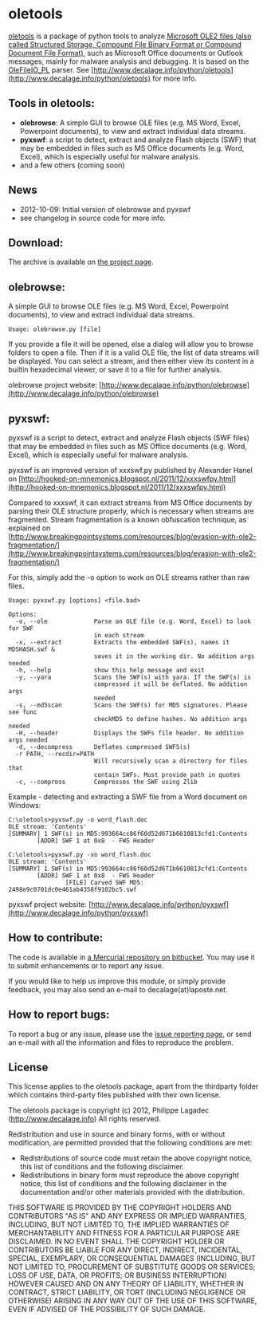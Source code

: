 oletools
========

[oletools](http://www.decalage.info/python/oletools) is a package of python tools to analyze [Microsoft OLE2 files (also called Structured Storage, Compound File Binary Format or Compound Document File Format)](http://en.wikipedia.org/wiki/Compound_File_Binary_Format), such as Microsoft Office documents or Outlook messages, mainly for malware analysis and debugging. It is based on the [OleFileIO_PL](http://www.decalage.info/python/olefileio) parser. See [http://www.decalage.info/python/oletools](http://www.decalage.info/python/oletools) for more info.  


Tools in oletools:
-----------------------------------

- **olebrowse**: A simple GUI to browse OLE files (e.g. MS Word, Excel, Powerpoint documents), to
  view and extract individual data streams.
- **pyxswf**: a script to detect, extract and analyze Flash objects (SWF) that may
  be embedded in files such as MS Office documents (e.g. Word, Excel),
  which is especially useful for malware analysis.
- and a few others (coming soon)

News
----

- 2012-10-09: Initial version of olebrowse and pyxswf
- see changelog in source code for more info.

Download:
---------

The archive is available on [the project page](https://bitbucket.org/decalage/oletools/downloads).


olebrowse:
----------

A simple GUI to browse OLE files (e.g. MS Word, Excel, Powerpoint documents), to
view and extract individual data streams.

	Usage: olebrowse.py [file]

If you provide a file it will be opened, else a dialog will allow you to browse folders to open a file. Then if it is a valid OLE file, the list of data streams will be displayed. You can select a stream, and then either view its content in a builtin hexadecimal viewer, or save it to a file for further analysis.

olebrowse project website: [http://www.decalage.info/python/olebrowse](http://www.decalage.info/python/olebrowse)

pyxswf:
--------

pyxswf is a script to detect, extract and analyze Flash objects (SWF files) that may
be embedded in files such as MS Office documents (e.g. Word, Excel),
which is especially useful for malware analysis.

pyxswf is an improved version of xxxswf.py published by Alexander Hanel on
[http://hooked-on-mnemonics.blogspot.nl/2011/12/xxxswfpy.html](http://hooked-on-mnemonics.blogspot.nl/2011/12/xxxswfpy.html)

Compared to xxxswf, it can extract streams from MS Office documents by parsing
their OLE structure properly, which is necessary when streams are fragmented.
Stream fragmentation is a known obfuscation technique, as explained on
[http://www.breakingpointsystems.com/resources/blog/evasion-with-ole2-fragmentation/](http://www.breakingpointsystems.com/resources/blog/evasion-with-ole2-fragmentation/)

For this, simply add the -o option to work on OLE streams rather than raw files.

	Usage: pyxswf.py [options] <file.bad>
	
	Options:
	  -o, --ole             Parse an OLE file (e.g. Word, Excel) to look for SWF
	                        in each stream
	  -x, --extract         Extracts the embedded SWF(s), names it MD5HASH.swf &
	                        saves it in the working dir. No addition args needed
	  -h, --help            show this help message and exit
	  -y, --yara            Scans the SWF(s) with yara. If the SWF(s) is
	                        compressed it will be deflated. No addition args
	                        needed
	  -s, --md5scan         Scans the SWF(s) for MD5 signatures. Please see func
	                        checkMD5 to define hashes. No addition args needed
	  -H, --header          Displays the SWFs file header. No addition args needed
	  -d, --decompress      Deflates compressed SWFS(s)
	  -r PATH, --recdir=PATH
	                        Will recursively scan a directory for files that
	                        contain SWFs. Must provide path in quotes
	  -c, --compress        Compresses the SWF using Zlib
	
Example - detecting and extracting a SWF file from a Word document on Windows:

	C:\oletools>pyxswf.py -o word_flash.doc
	OLE stream: 'Contents'
	[SUMMARY] 1 SWF(s) in MD5:993664cc86f60d52d671b6610813cfd1:Contents
	        [ADDR] SWF 1 at 0x8  - FWS Header
	
	C:\oletools>pyxswf.py -xo word_flash.doc
	OLE stream: 'Contents'
	[SUMMARY] 1 SWF(s) in MD5:993664cc86f60d52d671b6610813cfd1:Contents
	        [ADDR] SWF 1 at 0x8  - FWS Header
	                [FILE] Carved SWF MD5: 2498e9c0701dc0e461ab4358f9102bc5.swf
	
pyxswf project website: [http://www.decalage.info/python/pyxswf](http://www.decalage.info/python/pyxswf)


How to contribute:
------------------

The code is available in [a Mercurial repository on bitbucket](https://bitbucket.org/decalage/oletools). You may use it to submit enhancements or to report any issue.

If you would like to help us improve this module, or simply provide feedback, you may also send an e-mail to decalage(at)laposte.net. 

How to report bugs:
-------------------

To report a bug or any issue, please use the [issue reporting page](https://bitbucket.org/decalage/olefileio_pl/issues?status=new&status=open), or send an e-mail with all the information and files to reproduce the problem. 

License
-------

This license applies to the oletools package, apart from the thirdparty folder which contains third-party files published with their own license.

The oletools package is copyright (c) 2012, Philippe Lagadec (http://www.decalage.info)
All rights reserved.

Redistribution and use in source and binary forms, with or without modification,
are permitted provided that the following conditions are met:

 * Redistributions of source code must retain the above copyright notice, this
   list of conditions and the following disclaimer.
 * Redistributions in binary form must reproduce the above copyright notice,
   this list of conditions and the following disclaimer in the documentation
   and/or other materials provided with the distribution.

THIS SOFTWARE IS PROVIDED BY THE COPYRIGHT HOLDERS AND CONTRIBUTORS "AS IS" AND
ANY EXPRESS OR IMPLIED WARRANTIES, INCLUDING, BUT NOT LIMITED TO, THE IMPLIED
WARRANTIES OF MERCHANTABILITY AND FITNESS FOR A PARTICULAR PURPOSE ARE
DISCLAIMED. IN NO EVENT SHALL THE COPYRIGHT HOLDER OR CONTRIBUTORS BE LIABLE
FOR ANY DIRECT, INDIRECT, INCIDENTAL, SPECIAL, EXEMPLARY, OR CONSEQUENTIAL
DAMAGES (INCLUDING, BUT NOT LIMITED TO, PROCUREMENT OF SUBSTITUTE GOODS OR
SERVICES; LOSS OF USE, DATA, OR PROFITS; OR BUSINESS INTERRUPTION) HOWEVER
CAUSED AND ON ANY THEORY OF LIABILITY, WHETHER IN CONTRACT, STRICT LIABILITY,
OR TORT (INCLUDING NEGLIGENCE OR OTHERWISE) ARISING IN ANY WAY OUT OF THE USE
OF THIS SOFTWARE, EVEN IF ADVISED OF THE POSSIBILITY OF SUCH DAMAGE.

